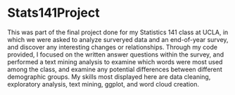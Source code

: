 # Stats141Project

This was part of the final project done for my Statistics 141 class at UCLA, in which we were asked to analyze surveryed data and an end-of-year survey, and discover any interesting changes or relationships. Through my code provided, I focused on the written answer questions within the survey, and performed a text mining analysis to examine which words were most used among the class, and examine any potential differences between different demographic groups. My skills most displayed here are data cleaning, exploratory analysis, text mining, ggplot, and word cloud creation. 
